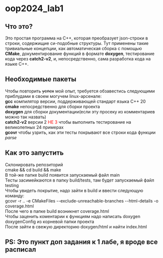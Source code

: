 # oop2024_lab1
## Что это?
Это простая программа на C++, которая преобразует json-строки в строки, содержищие си-подобные структуры. Тут применены такие тривиальные концепции, как автоматическая сборка с помощью **CMake**, документирование функций в формате **doxygen**, тестирование кода через **catch2-v2**, и, непосредственно, сама разработка кода на языке C++.
## Необходимые пакеты
Чтобы повторить ~~успех~~ мой опыт, требуется обзавестись следующими приблудами в своем могучем linux-арсенале:\
**gcc** компилятор версии, поддерживающей стандарт языка C++ 20\
**cmake** непосредственно для сборки проекта\
**doxygen** для сборки документации(если эту просеку из комментариев можно так назвать)\
**catch2-v2** версии 2 <span style="color:red">НЕ 3</span> чтобы выполнить тестирование на великолепных 24 примерах\
**gcovr** чтобы узрить, как эти тесты покрывают все строки кода функции <em>parse</em>
## Как это запустить
Склонировать репозиторий\
cmake && cd build && make\
В той-же папке build появится запускаемый файл main\
Тесты засимейкаются в папку build/tests, там будет запускаемый файл testing\
Чтобы увидеть покрытие, надо зайти в build и ввести следующую команду:\
gcovr -r .. -e CMakeFiles --exclude-unreachable-branches --html-details -o coverage.html\
После чего в папке build возникнет coverage.html\
Чтобы заценить коментарии к функциям надо написать doxygen doxygenConfig из корневой папки проекта\
После зайти в свежую директорию doxygen/html и найти index.html
## PS: Это пункт доп задания к 1 лабе, я вроде все расписал